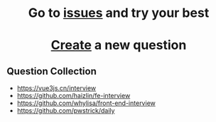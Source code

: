 <h1 align=center>Go to <a href=https://github.com/lvjiaxuan/interview/issues>issues</a> and try your best</h1>

<h1 align=center><a href=https://github.com/lvjiaxuan/interview/issues/new>Create</a> a new question</h1>


## Question Collection

- https://vue3js.cn/interview
- https://github.com/haizlin/fe-interview
- https://github.com/whylisa/front-end-interview
- https://github.com/pwstrick/daily
